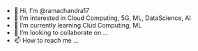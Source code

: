 - 👋 Hi, I’m @ramachandra17
- 👀 I’m interested in Cloud Computing, 5G, ML, DataScience, AI
- 🌱 I’m currently learning Clud Computing, ML
- 💞️ I’m looking to collaborate on ...
- 📫 How to reach me ...

<!---
ramachandra17/ramachandra17 is a ✨ special ✨ repository because its `README.md` (this file) appears on your GitHub profile.
You can click the Preview link to take a look at your changes.
--->
